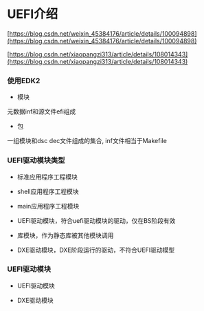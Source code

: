# UEFI介绍

[https://blog.csdn.net/weixin_45384176/article/details/100094898](https://blog.csdn.net/weixin_45384176/article/details/100094898)

[https://blog.csdn.net/xiaopangzi313/article/details/108014343](https://blog.csdn.net/xiaopangzi313/article/details/108014343)

### 使用EDK2

* 模块

元数据inf和源文件efi组成

* 包

一组模块和dsc dec文件组成的集合, inf文件相当于Makefile

### UEFI驱动模块类型

- 标准应用程序工程模块

- shell应用程序工程模块

- main应用程序工程模块

- UEFI驱动模块，符合uefi驱动模块的驱动，仅在BS阶段有效

- 库模块，作为静态库被其他模块调用

- DXE驱动模块，DXE阶段运行的驱动，不符合UEFI驱动模型

### UEFI驱动模块

- UEFI驱动模块

- DXE驱动模块

